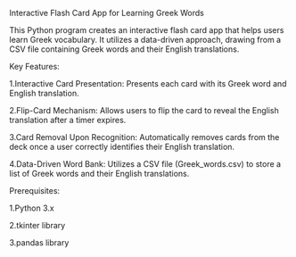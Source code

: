 Interactive Flash Card App for Learning Greek Words

This Python program creates an interactive flash card app that helps users learn Greek vocabulary. It utilizes a data-driven approach, drawing from a CSV file containing Greek words and their English translations.

Key Features:

1.Interactive Card Presentation: Presents each card with its Greek word and English translation.

2.Flip-Card Mechanism: Allows users to flip the card to reveal the English translation after a timer expires.

3.Card Removal Upon Recognition: Automatically removes cards from the deck once a user correctly identifies their English translation.

4.Data-Driven Word Bank: Utilizes a CSV file (Greek_words.csv) to store a list of Greek words and their English translations.

Prerequisites:

1.Python 3.x

2.tkinter library

3.pandas library
